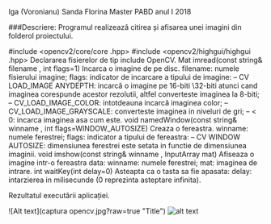 Iga (Voronianu) Sanda  Florina
Master PABD anul I 2018


###Descriere:
Programul  realizează  citirea  și   afisarea  unei imagini din folderol proiectului.

#include <opencv2/core/core .hpp>
#include <opencv2/highgui/highgui .hpp>
Declararea   fisierelor de tip include OpenCV.
 Mat imread(const string& filename , int flags=1)
Incarca  o imagine de pe disc.
filename: numele fisierului imagine; 
flags: indicator de incarcare a tipului de imagine:
–	CV LOAD_IMAGE ANYDEPTH: incarcă o imagine pe 16-biti \32-biti  atunci  cand  imaginea  corespunde acestor rezolutii, altfel converteste imaginea la 8-biti;
–	CV_LOAD_IMAGE_COLOR: intotdeauna  incarcă   imaginea color;
–	CV_LOAD_IMAGE_GRAYSCALE: converteste imaginea in niveluri de gri; 
–	 < 0: incarca imaginea  asa cum este.
 void namedWindow(const string& winname , int flags=WINDOW_AUTOSIZE)
Creaza  o fereastra.
winname: numele ferestrei;
 flags: indicator a tipului de   fereastra:
– CV WINDOW AUTOSIZE: dimensiunea ferestrei este setata in functie de dimensiunea imaginii.
 void imshow(const string& winname , InputArray mat)
Afiseaza  o imagine  intr-o  fereastra  data:
winname: numele ferestrei; mat: imaginea de intrare.
 int waitKey(int delay=0)
Asteapta  ca o tasta sa  fie apasata:
delay:  intarzierea  in milisecunde (0 reprezinta   asteptare infinita).

Rezultatul  executării aplicației.

![Alt text](captura opencv.jpg?raw=true "Title")
![alt text](https://github.com/vorosanda/OpenCV-projects/blob/master/Iga_Sanda_proiect_opencv/captura%20opencv.jpg "Printscreen")


